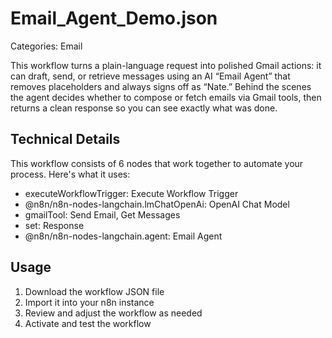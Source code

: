 # Email_Agent_Demo.json

Categories: Email

This workflow turns a plain-language request into polished Gmail actions: it can draft, send, or retrieve messages using an AI “Email Agent” that removes placeholders and always signs off as “Nate.” Behind the scenes the agent decides whether to compose or fetch emails via Gmail tools, then returns a clean response so you can see exactly what was done.

## Technical Details

This workflow consists of 6 nodes that work together to automate your process. Here's what it uses:

- executeWorkflowTrigger: Execute Workflow Trigger
- @n8n/n8n-nodes-langchain.lmChatOpenAi: OpenAI Chat Model
- gmailTool: Send Email, Get Messages
- set: Response
- @n8n/n8n-nodes-langchain.agent: Email Agent

## Usage

1. Download the workflow JSON file
2. Import it into your n8n instance
3. Review and adjust the workflow as needed
4. Activate and test the workflow

